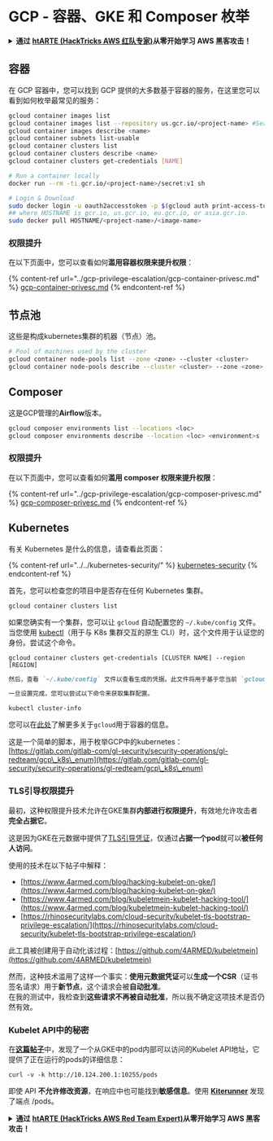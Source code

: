# GCP - 容器、GKE 和 Composer 枚举

<details>

<summary><strong>通过</strong> <a href="https://training.hacktricks.xyz/courses/arte"><strong>htARTE (HackTricks AWS 红队专家)</strong></a><strong>从零开始学习 AWS 黑客攻击！</strong></summary>

支持 HackTricks 的其他方式：

* 如果您希望在 **HackTricks 中看到您的公司广告** 或 **下载 HackTricks 的 PDF**，请查看[**订阅计划**](https://github.com/sponsors/carlospolop)！
* 获取[**官方 PEASS & HackTricks 商品**](https://peass.creator-spring.com)
* 发现[**PEASS 家族**](https://opensea.io/collection/the-peass-family)，我们独家的 [**NFTs 集合**](https://opensea.io/collection/the-peass-family)
* **加入** 💬 [**Discord 群组**](https://discord.gg/hRep4RUj7f) 或 [**telegram 群组**](https://t.me/peass) 或在 **Twitter** 🐦 上**关注**我 [**@carlospolopm**](https://twitter.com/carlospolopm)**。**
* **通过向** [**HackTricks**](https://github.com/carlospolop/hacktricks) 和 [**HackTricks Cloud**](https://github.com/carlospolop/hacktricks-cloud) github 仓库提交 PR 来**分享您的黑客技巧。

</details>

## 容器

在 GCP 容器中，您可以找到 GCP 提供的大多数基于容器的服务，在这里您可以看到如何枚举最常见的服务：
```bash
gcloud container images list
gcloud container images list --repository us.gcr.io/<project-name> #Search in other subdomains repositories
gcloud container images describe <name>
gcloud container subnets list-usable
gcloud container clusters list
gcloud container clusters describe <name>
gcloud container clusters get-credentials [NAME]

# Run a container locally
docker run --rm -ti gcr.io/<project-name>/secret:v1 sh

# Login & Download
sudo docker login -u oauth2accesstoken -p $(gcloud auth print-access-token) https://HOSTNAME
## where HOSTNAME is gcr.io, us.gcr.io, eu.gcr.io, or asia.gcr.io.
sudo docker pull HOSTNAME/<project-name>/<image-name>
```
### 权限提升

在以下页面中，您可以查看如何**滥用容器权限来提升权限**：

{% content-ref url="../gcp-privilege-escalation/gcp-container-privesc.md" %}
[gcp-container-privesc.md](../gcp-privilege-escalation/gcp-container-privesc.md)
{% endcontent-ref %}

## 节点池

这些是构成kubernetes集群的机器（节点）池。
```bash
# Pool of machines used by the cluster
gcloud container node-pools list --zone <zone> --cluster <cluster>
gcloud container node-pools describe --cluster <cluster> --zone <zone> <node-pool>
```
## Composer

这是GCP管理的**Airflow**版本。
```bash
gcloud composer environments list --locations <loc>
gcloud composer environments describe --location <loc> <environment>s
```
### 权限提升

在以下页面中，您可以查看如何**滥用 composer 权限来提升权限**：

{% content-ref url="../gcp-privilege-escalation/gcp-composer-privesc.md" %}
[gcp-composer-privesc.md](../gcp-privilege-escalation/gcp-composer-privesc.md)
{% endcontent-ref %}

## Kubernetes

有关 Kubernetes 是什么的信息，请查看此页面：

{% content-ref url="../../kubernetes-security/" %}
[kubernetes-security](../../kubernetes-security/)
{% endcontent-ref %}

首先，您可以检查您的项目中是否存在任何 Kubernetes 集群。
```
gcloud container clusters list
```
如果您确实有一个集群，您可以让 `gcloud` 自动配置您的 `~/.kube/config` 文件。当您使用 [kubectl](https://kubernetes.io/docs/reference/kubectl/overview/)（用于与 K8s 集群交互的原生 CLI）时，这个文件用于认证您的身份。尝试这个命令。
```
gcloud container clusters get-credentials [CLUSTER NAME] --region [REGION]
```
```markdown
然后，查看 `~/.kube/config` 文件以查看生成的凭据。此文件将用于基于您当前 `gcloud` 会话正在使用的相同身份自动刷新访问令牌。当然，这需要适当的权限。

一旦设置完成，您可以尝试以下命令来获取集群配置。
```
```
kubectl cluster-info
```
您可以在[此处](https://cloud.google.com/sdk/gcloud/reference/container/)了解更多关于`gcloud`用于容器的信息。

这是一个简单的脚本，用于枚举GCP中的kubernetes：[https://gitlab.com/gitlab-com/gl-security/security-operations/gl-redteam/gcp\_k8s\_enum](https://gitlab.com/gitlab-com/gl-security/security-operations/gl-redteam/gcp\_k8s\_enum)

### TLS引导权限提升

最初，这种权限提升技术允许在GKE集群**内部进行权限提升**，有效地允许攻击者**完全占据它**。

这是因为GKE在元数据中提供了[TLS引导凭证](https://kubernetes.io/docs/reference/command-line-tools-reference/kubelet-tls-bootstrapping/)，仅通过**占据一个pod**就可以**被任何人访问**。

使用的技术在以下帖子中解释：

* [https://www.4armed.com/blog/hacking-kubelet-on-gke/](https://www.4armed.com/blog/hacking-kubelet-on-gke/)
* [https://www.4armed.com/blog/kubeletmein-kubelet-hacking-tool/](https://www.4armed.com/blog/kubeletmein-kubelet-hacking-tool/)
* [https://rhinosecuritylabs.com/cloud-security/kubelet-tls-bootstrap-privilege-escalation/](https://rhinosecuritylabs.com/cloud-security/kubelet-tls-bootstrap-privilege-escalation/)

此工具被创建用于自动化该过程：[https://github.com/4ARMED/kubeletmein](https://github.com/4ARMED/kubeletmein)

然而，这种技术滥用了这样一个事实：**使用元数据凭证**可以**生成一个CSR**（证书签名请求）用于**新节点**，这个请求会被**自动批准**。\
在我的测试中，我检查到**这些请求不再被自动批准**，所以我不确定这项技术是否仍然有效。

### Kubelet API中的秘密 <a href="#the-kubelet-api-git-secrets-redux" id="the-kubelet-api-git-secrets-redux"></a>

在[**这篇帖子**](https://blog.assetnote.io/2022/05/06/cloudflare-pages-pt3/)中，发现了一个从GKE中的pod内部可以访问的Kubelet API地址，它提供了正在运行的pods的详细信息：
```
curl -v -k http://10.124.200.1:10255/pods
```
即使 API **不允许修改资源**，在响应中也可能找到**敏感信息**。使用 [**Kiterunner**](https://github.com/assetnote/kiterunner) 发现了端点 /pods。

<details>

<summary><strong>通过</strong> <a href="https://training.hacktricks.xyz/courses/arte"><strong>htARTE (HackTricks AWS Red Team Expert)</strong></a><strong>从零开始学习 AWS 黑客攻击！</strong></summary>

支持 HackTricks 的其他方式：

* 如果您希望在 HackTricks 中看到您的**公司广告**或**下载 HackTricks 的 PDF**，请查看[**订阅计划**](https://github.com/sponsors/carlospolop)！
* 获取[**官方 PEASS & HackTricks 商品**](https://peass.creator-spring.com)
* 发现[**PEASS 家族**](https://opensea.io/collection/the-peass-family)，我们独家的[**NFTs 集合**](https://opensea.io/collection/the-peass-family)
* **加入** 💬 [**Discord 群组**](https://discord.gg/hRep4RUj7f) 或 [**telegram 群组**](https://t.me/peass) 或在 **Twitter** 🐦 上**关注**我 [**@carlospolopm**](https://twitter.com/carlospolopm)**。**
* **通过向** [**HackTricks**](https://github.com/carlospolop/hacktricks) 和 [**HackTricks Cloud**](https://github.com/carlospolop/hacktricks-cloud) github 仓库提交 PR 来**分享您的黑客技巧**。

</details>
